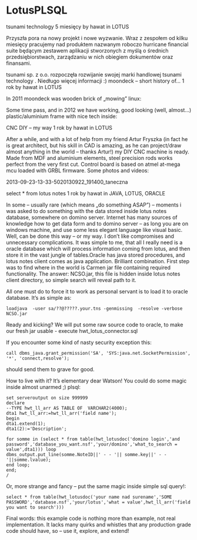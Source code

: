 # LotusPLSQL
 
tsunami technology
5 miesięcy
by hawat in LOTUS

Przyszła pora na nowy projekt i nowe wyzwanie. Wraz z zespołem od kilku miesięcy pracujemy nad produktem nazwanym roboczo hurricane financial suite będącym zestawem aplikacji stworzonych z myślą o średnich przedsiębiorstwach, zarządzaniu w nich obiegiem dokumentów oraz finansami.

tsunami sp. z o.o. rozpoczęła rozwijanie swojej marki handlowej tsunami technology .
Niedługo więcej informacji :)
moondeck – short history of…
1 rok
by hawat in LOTUS

In 2011 moondeck was wooden brick of „mowing” linux:

Some time pass, and in 2012 we have working, good looking (well, almost…) plastic/aluminium frame with nice tech inside:

CNC DIY – my way
1 rok
by hawat in LOTUS

After a while, and with a lot of help from my friend Artur Fryszka (in fact he is great architect, but his skill in CAD is amazing, as he can project/draw almost anything in the world – thanks Artur!) my DIY CNC machine is ready. Made from MDF and aluminium elements, steel precision rods works perfect from the very first cut. Control board is based on atmel at-mega mcu loaded with GRBL firmware.
Some photos and videos:

2013-09-23-13-33-5020130922_191400_taneczna

select * from lotus notes
1 rok
by hawat in JAVA, LOTUS, ORACLE

In some – usually rare (which means „do something ASAP”) – moments i was asked to do something with the data stored inside lotus notes database, somewhere on domino server. Internet has many sources of knowledge how to get data form and to domino server – as long you are on windows machine, and use some less elegant language like visual basic. Well, can be done this way – or my way. I don’t like compromises and unnecessary complications. It was simple to me, that all I really need is a oracle database which will process information coming from lotus, and then store it in the vast jungle of tables.Oracle has java stored procedures, and lotus notes client comes as java application. Brilliant combination. First step was to find where in the world is Carmen jar file containing required functionality. The answer: NCSO.jar, this file is hidden inside lotus notes client directory, so simple search will reveal path to it.

All one must do to force it to work as personal servant is to load it to oracle database. It’s as simple as:


	loadjava  -user sa/??@?????.your.tns -genmissing  -resolve -verbose NCSO.jar

Ready and kicking? We will put some raw source code to oracle, to make our fresh jar usable - execute hwt_lotus_connector.sql

If you encounter some kind of nasty security exception this:


	call dbms_java.grant_permission('SA', 'SYS:java.net.SocketPermission', '*', 'connect,resolve');

should send them to grave for good.

How to live with it? It’s elementary dear Watson! You could do some magic inside almost unarmed ;) plsql:

    set serveroutput on size 999999
    declare 
    --TYPE hwt_ll_arr AS TABLE OF  VARCHAR2(4000);
    dta1 hwt_ll_arr:=hwt_ll_arr('field name');
    begin
    dta1.extend(1);
    dta1(2):='Description';

    for somme in (select * from table(hwt_lotusdoc('domino login','and password','database_you_want.nsf','your/domino','what_to_search = value',dta1))) loop
    dbms_output.put_line(somme.NoteID||' - - '|| somme.key||' - - '||somme.lvalue);
    end loop;
    end;
    /

Or, more strange and fancy – put the same magic inside simple sql query!:

    select * from table(hwt_lotusdoc('your name nad surename','SOME PASSWORD','database.nsf','your/lotus','what = value',hwt_ll_arr('field you want to search')))

Final words: this example code is nothing more than example, not real implementation. It lacks many quirks and whistles that any production grade code should have, so – use it, explore, and extend!
